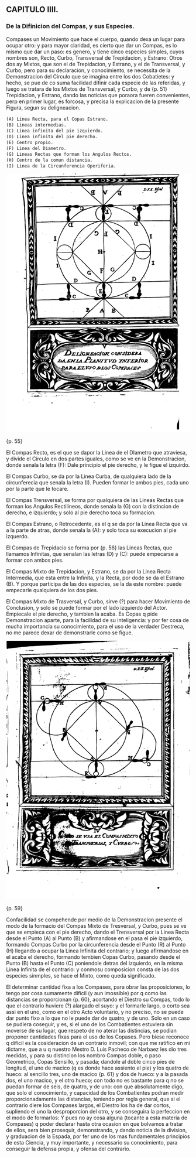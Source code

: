 ## CAPITULO IIII.
### De la Difinicion del Compas, y sus Especies.

Compases un Movimiento que hace el cuerpo, quando dexa un lugar para ocupar otro: y para mayor claridad, es cierto que dar un Compas, es lo mismo que dar un paso: es genero, y tiene cinco especies simples, cuyos nombres son, Recto, Curbo, Transversal de Trepidacion, y Estrano: Otros dos ay Mixtos, que son el de Trepidacion, y Estrano, y el de Transversal, y Curbo; pero para su declaracion, y conocimiento, se necessita de la Demonstracion del Circulo que se imagina entre los dos Cobatietes: y hecho, se pue de co suma facilidad difinir cada especie de las referidas, y luego se tratara de los Mixtos de Transversal, y Curbo, y de {p. 51} Trepidacion, y Estrano, dando las noticias que poraora fueren convenientes, perp en primer lugar, es forcosa, y precisa la explicacion de la presente Figura, segun su deligneacion.

	(A) Linea Recta, para el Copas Estrano.
	(B) Lineas intermedias.
	(C) Linea infinita del pie izquierdo.
	(D) Linea infinita del pie derecho.
	(E) Centro propio.
	(F) Linea del Diametro.
	(G) Lineas Rectas que forman los Angulos Rectos.
	(H) Centro de la comun distancia.
	(I)	Linea de la Circunferencia Operiferia.

![figure](images/capitulo_4_figure_1.png "Deligneacion Considera de en la Planitud Ynferior para el uso dios Compases")

{p. 55}

El Compas Recto, es el que se dapor la Linea de el DIametro que atraviesa, y divide el Circulo en dos partes iguales, como se ve en la Demonstracion, donde senala la letra (F): Dale principio el pie derecho, y le figue el izquirdo.

El Compas Curbo, se da por la Linea Curba, de qualquiera lado de la circunferecia que senala la letra (I).
Pueden formar le ambos pies, cada uno por la parte que le tocare.

El Compas Trensversal, se forma por qualquiera de las Lineas Rectas que forman los Angulos Rectilineos, donde senala la (G) con la distincion de derecho, e izquierdo; y solo al pie derecho toca su formacion.

El Compas Estrano, o Retrocedente, es el q se da por la Linea Recta que va a la parte de atras, donde senala la (A): y solo toca su execucion al pie izquerdo.

El Compas de Trepidacio se forma por {p. 56} las Lineas Rectas, que llamamos Infinitas, que senalan las letras (D) y (C): puede empecarse a formar con ambos pies.

El Compas Mixto de Trepidacion, y Estrano, se da por la Linea Recta Intermedia, que esta entre la Infinita, y la Recta, por dode se da el Estrano (B).
Y porque participa de las dos especies, se la da este nombre: puede empecarle qualquiera de los dos pies.

El Compas Mixto de Trasversal, y Curbo, sirve (?) para hacer Movimiento de Conclusion, y solo se puede formar por el lado izquierdo del Actor.
Empiecale el pie derecho, y tambien la acaba.
Es Copas q pide Demonstracion aparte, para la facilidad de su inteligencia: y por fer cosa de mucha importancia su conocimiento, para el uso de la verdader Destreca, no me parece dexar de demonstrarle como se figue.

![figure](images/capitulo_4_figure_2.png "Como se usa el Compas Mixto de Transversal, y Curbo")

{p. 59}

Confacilidad se compehende por medio de la Demonstracion presente el modo de la formacio del Compas Mixto de Tresversal, y Curbo, pues se ve que se empieca con el pie derecho, dando el Trensversal por la Linea Recta desde el Punto (A) al Punto (B) y afirmandose en el pasa el pie izquierdo, formando Compas Curbo por la circunferencia desde el Punto (R) al Punto (H) llegando a ocupar la Linea Infinita del contrario; y luego afirmandose en el acaba el derecho, formando tembien Copas Curbo, pasando desde el Punto (B) hasta el Punto (C) poniendole detras del izquierdo, en la misma Linea Infinita de el contrario: y conmosu composicion consta de las dos especies sinmples, se hace el Mixto, como queda significado.

El determinar cantidad fixa a los Compases, para obrar las proposiciones, lo tengo por cosa sumamente dificil (y aun imossible) por q como las distancias se proporcionan {p. 60}, acortando el Diestro su Compas, todo lo que el contrario huviere (?) alargado el suyo: y el formarle largo, o corto sea assi en el uno, como en el otro Acto voluntario, y no preciso, no se puede dar punto fixo a lo que no le puede dar de quatro, y de uno.
Solo en un caso se pudiera coseguir, y es, si el uno de los Combatientes estuviera sin moverse de su lugar, que respeto de no aterar las distincias, se podian proponer cantidades fixas para el uso de los Copases.
Pero biese reconoce q dificil es la cosideracion de un contrario inmovil; con que me ratifico en mi dictame, que a u q nuestro Mestro D. Luis Pacheco de Narbaez les dio tres medidas, y para su distincion los nombro Compas doble, o paso Geometrico, Copas Sensillo, y pasada; dandole al doble cinco pies de longitud, el uno de macico (q es donde hace assiento el pie) y los quatro de hueco: al sencillo tres, uno de macico {p. 61} y dos de hueco: y a la pasada dos, el uno macico, y el otro hueco; con todo no es bastante para q no se puedan formar de seis, de  quatro, y de uno: con que absolutamente digo, que solo el conocimiento, y capacidad de los Combatientes podran medir proporcionadamente las distancias, teniendo por regla general, que si el contrario diere los Compases largos, el Diestro los ha de dar cortos, supliendo el uno la desproporcion del otro, y se conseguira la perfeccion en el modo de formarlos: Y pues no ay cosa alguna (tocante a esta materia de Compases) q poder declarar hasta otra ocasion en que bolvamos a tratar de ellos, sera bien prosequir, demonstrando, y dando noticia de la division, y graduacion de la Espada, por fer uno de los mas fundamentales principios de esta Ciencia, y muy importante, y necessario su conocimiento, para conseguir la defensa propia, y ofensa del contrario.

 








